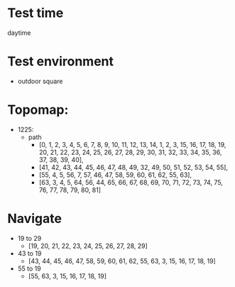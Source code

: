 # Test time
daytime
# Test environment
- outdoor square
# Topomap:
- 1225:
  - path
    - [0, 1, 2, 3, 4, 5, 6, 7, 8, 9, 10, 11, 12, 13, 14, 1, 2, 3, 15, 16, 17, 18, 19, 20, 21, 22, 23, 24, 25, 26, 27, 28, 29, 30, 31, 32, 33, 34, 35, 36, 37, 38, 39, 40], 
    - [41, 42, 43, 44, 45, 46, 47, 48, 49, 32, 49, 50, 51, 52, 53, 54, 55], 
    - [55, 4, 5, 56, 7, 57, 46, 47, 58, 59, 60, 61, 62, 55, 63], 
    - [63, 3, 4, 5, 64, 56, 44, 65, 66, 67, 68, 69, 70, 71, 72, 73, 74, 75, 76, 77, 78, 79, 80, 81]
# Navigate
- 19 to 29
  - [19, 20, 21, 22, 23, 24, 25, 26, 27, 28, 29]
- 43 to 19
  - [43, 44, 45, 46, 47, 58, 59, 60, 61, 62, 55, 63, 3, 15, 16, 17, 18, 19]
- 55 to 19
  - [55, 63, 3, 15, 16, 17, 18, 19]
